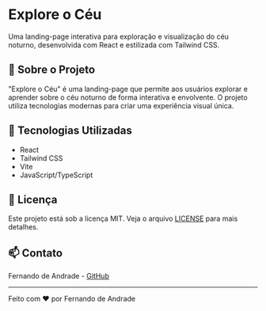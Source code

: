 # Explore o Céu

Uma landing-page interativa para exploração e visualização do céu noturno, desenvolvida com React e estilizada com Tailwind CSS.

## 🌟 Sobre o Projeto

"Explore o Céu" é uma landing-page que permite aos usuários explorar e aprender sobre o céu noturno de forma interativa e envolvente. O projeto utiliza tecnologias modernas para criar uma experiência visual única.

## 🚀 Tecnologias Utilizadas

- React
- Tailwind CSS
- Vite
- JavaScript/TypeScript

## 📝 Licença

Este projeto está sob a licença MIT. Veja o arquivo [LICENSE](LICENSE) para mais detalhes.

## 📫 Contato

Fernando de Andrade - [GitHub](https://github.com/fvandrad)

---

Feito com ❤️ por Fernando de Andrade
